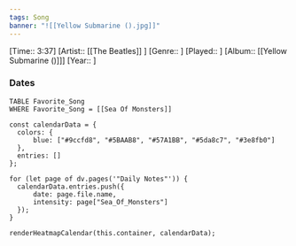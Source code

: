 ```yaml
---
tags: Song  
banner: "![[Yellow Submarine ().jpg]]"
---
```

[Time:: 3:37]
[Artist:: [[The Beatles]] ]
[Genre:: ]
[Played:: ]
[Album:: [[Yellow Submarine ()]]]
[Year:: ]
### Dates
````dataview
TABLE Favorite_Song
WHERE Favorite_Song = [[Sea Of Monsters]]
````
  ```dataviewjs
const calendarData = { 
	colors: { 
		blue: ["#9ccfd8", "#5BAAB8", "#57A1BB", "#5da8c7", "#3e8fb0"] 
	}, 
	entries: [] 
}; 

for (let page of dv.pages('"Daily Notes"')) { 
	calendarData.entries.push({ 
		date: page.file.name, 
		intensity: page["Sea_Of_Monsters"]
	}); 
} 

renderHeatmapCalendar(this.container, calendarData);
```
